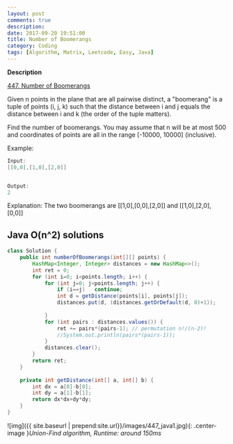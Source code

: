 ```yaml
---
layout: post
comments: true
description: 
date: 2017-09-20 19:51:00
title: Number of Boomerangs
category: Coding
tags: [Algorithm, Matrix, Leetcode, Easy, Java]
---
```


**Description**

[447. Number of Boomerangs](https://leetcode.com/problems/number-of-boomerangs/description/)

Given n points in the plane that are all pairwise distinct, a "boomerang" is a tuple of points (i, j, k) such that the distance between i and j equals the distance between i and k (the order of the tuple matters).

Find the number of boomerangs. You may assume that n will be at most 500 and coordinates of points are all in the range [-10000, 10000] (inclusive).

Example:
```java
Input:
[[0,0],[1,0],[2,0]]


Output:
2
```
Explanation:
The two boomerangs are [[1,0],[0,0],[2,0]] and [[1,0],[2,0],[0,0]]

## Java O(n^2) solutions

```java
class Solution {
    public int numberOfBoomerangs(int[][] points) {
        HashMap<Integer, Integer> distances = new HashMap<>();
        int ret = 0;
        for (int i=0; i<points.length; i++) {
            for (int j=0; j<points.length; j++) {
                if (i==j)   continue;
                int d = getDistance(points[i], points[j]);
                distances.put(d, (distances.getOrDefault(d, 0)+1));
                
            }
            for (int pairs : distances.values()) {
                ret += pairs*(pairs-1); // permutation n!/(n-2)!
                //System.out.println(pairs*(pairs-1));
            }
            distances.clear();
        }
        return ret;
    }
    
    private int getDistance(int[] a, int[] b) {
        int dx = a[0]-b[0];
        int dy = a[1]-b[1];
        return dx*dx+dy*dy;
    }
}

```
![img]({{ site.baseurl | prepend:site.url}}/images/447_java1.jpg){: .center-image }*Union-Find algorithm, Runtime: around 150ms*




